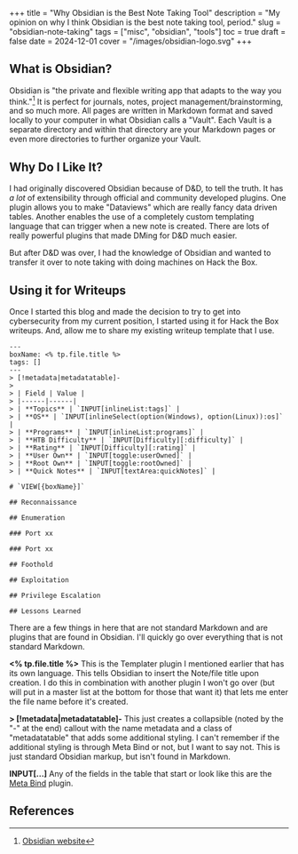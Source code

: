 +++
title = "Why Obsidian is the Best Note Taking Tool"
description = "My opinion on why I think Obsidian is the best note taking tool, period."
slug = "obsidian-note-taking"
tags = ["misc", "obsidian", "tools"]
toc = true
draft = false
date = 2024-12-01
cover = "/images/obsidian-logo.svg"
+++

## What is Obsidian?

Obsidian is "the private and flexible writing app that adapts to the way you think."[^1] It is perfect for journals, notes, project management/brainstorming, and so much more. All pages are written in Markdown format and saved locally to your computer in what Obsidian calls a "Vault". Each Vault is a separate directory and within that directory are your Markdown pages or even more directories to further organize your Vault.

## Why Do I Like It?

I had originally discovered Obsidian because of D&D, to tell the truth. It has _a lot_ of extensibility through official and community developed plugins. One plugin allows you to make "Dataviews" which are really fancy data driven tables. Another enables the use of a completely custom templating language that can trigger when a new note is created. There are lots of really powerful plugins that made DMing for D&D much easier.

But after D&D was over, I had the knowledge of Obsidian and wanted to transfer it over to note taking with doing machines on Hack the Box.

## Using it for Writeups

Once I started this blog and made the decision to try to get into cybersecurity from my current position, I started using it for Hack the Box writeups. And, allow me to share my existing writeup template that I use.

```obsidian
---
boxName: <% tp.file.title %>
tags: []
---
> [!metadata|metadatatable]-
>
> | Field | Value |
> |------|------|
> | **Topics** | `INPUT[inlineList:tags]` |
> | **OS** | `INPUT[inlineSelect(option(Windows), option(Linux)):os]` |
> | **Programs** | `INPUT[inlineList:programs]` |
> | **HTB Difficulty** | `INPUT[Difficulty][:difficulty]` |
> | **Rating** | `INPUT[Difficulty][:rating]` |
> | **User Own** | `INPUT[toggle:userOwned]` |
> | **Root Own** | `INPUT[toggle:rootOwned]` |
> | **Quick Notes** | `INPUT[textArea:quickNotes]` |

# `VIEW[{boxName}]`

## Reconnaissance

## Enumeration

### Port xx

### Port xx

## Foothold

## Exploitation

## Privilege Escalation

## Lessons Learned
```

There are a few things in here that are not standard Markdown and are plugins that are found in Obsidian. I'll quickly go over everything that is not standard Markdown.

**<% tp.file.title %>**
This is the Templater plugin I mentioned earlier that has its own language. This tells Obsidian to insert the Note/file title upon creation. I do this in combination with another plugin I won't go over (but will put in a master list at the bottom for those that want it) that lets me enter the file name before it's created.

**> [!metadata|metadatatable]-**
This just creates a collapsible (noted by the "-" at the end) callout with the name metadata and a class of "metadatatable" that adds some additional styling. I can't remember if the additional styling is through Meta Bind or not, but I want to say not. This is just standard Obsidian markup, but isn't found in Markdown.

**INPUT[...]**
Any of the fields in the table that start or look like this are the [Meta Bind](https://www.moritzjung.dev/obsidian-meta-bind-plugin-docs/) plugin.

## References

[^1]: [Obsidian website](https://obsidian.md/)
